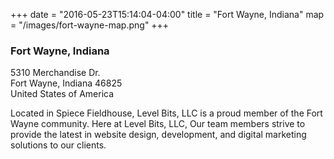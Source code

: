 +++
date = "2016-05-23T15:14:04-04:00"
title = "Fort Wayne, Indiana"
map = "/images/fort-wayne-map.png"
+++

### Fort Wayne, Indiana

5310 Merchandise Dr.<br>
Fort Wayne, Indiana 46825<br>
United States of America<br>

Located in Spiece Fieldhouse, Level Bits, LLC is a proud member of the Fort Wayne community. Here at Level Bits, LLC, Our team members strive to provide the latest in website design, development, and digital marketing solutions to our clients.
